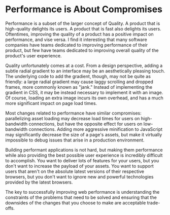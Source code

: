 # Performance is About Compromises

Performance is a subset of the larger concept of Quality. A product that is high-quality delights its users. A product that is fast also delights its users. Oftentimes, improving the quality of a product has a positive impact on performance, and vise versa. I find it interesting that many software companies have teams dedicated to improving performance of their product, but few have teams dedicated to improving overall quality of the product's user experience.

Quality unfortunately comes at a cost. From a design perspective, adding a subtle radial gradient to an interface may be an aesthetically pleasing touch. The underlying code to add the gradient, though, may not be quite as friendly: a large radial gradient may cause laggy scrolling and dropped frames, more commonly known as "jank." Instead of implementing the gradient in CSS, it may be instead necessary to implement it with an image. Of course, loading an extra image incurs its own overhead, and has a much more significant impact on page load times.

Most changes related to performance have similar compromises: parallelizing asset loading may decrease load times for users on high-bandwidth connections, but have the opposite effect for users on low-bandwidth connections. Adding more aggressive minification to JavaScript may significantly decrease the size of a page's assets, but make it virtually impossible to debug issues that arise in a production environment.

Building performant applications is not hard, but making them performance while also providing the best possible user experience is incredibly difficult to accomplish. You want to deliver lots of features for your users, but you don't want to increase the payload of your assets. You want to support users that aren't on the absolute latest versions of their respective browsers, but you don't want to ignore new and powerful technologies provided by the latest browsers.

The key to successfully improving web performance is understanding the constraints of the problems that need to be solved and ensuring that the downsides of the changes that you choose to make are acceptable trade-offs.